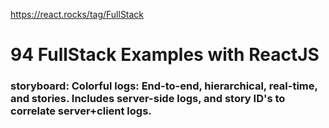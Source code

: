 <a href="https://react.rocks/tag/FullStack">https://react.rocks/tag/FullStack</a><div id="articleHeader"><h1>94 FullStack Examples with ReactJS</h1></div><h3>storyboard: Colorful logs: End-to-end, hierarchical, real-time, and stories. Includes server-side logs, and story ID's to correlate server+client logs.</h3>